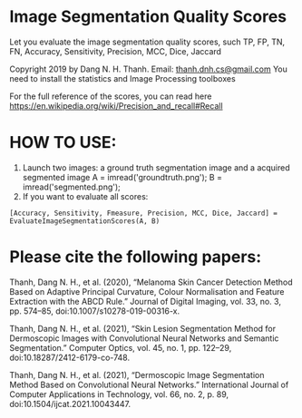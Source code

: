 # Image Segmentation Quality Scores
Let you evaluate the image segmentation quality scores, such TP, FP, TN, FN, Accuracy, Sensitivity, Precision, MCC, Dice, Jaccard

Copyright 2019 by Dang N. H. Thanh. Email: thanh.dnh.cs@gmail.com
You need to install the statistics and Image Processing toolboxes

For the full reference of the scores, you can read here https://en.wikipedia.org/wiki/Precision_and_recall#Recall

# HOW TO USE:
1. Launch two images: a ground truth segmentation image and a acquired segmented image
A = imread('groundtruth.png');
B = imread('segmented.png');
2. If you want to evaluate all scores:

`[Accuracy, Sensitivity, Fmeasure, Precision, MCC, Dice, Jaccard] = EvaluateImageSegmentationScores(A, B)`

# Please cite the following papers:

Thanh, Dang N. H., et al. (2020), “Melanoma Skin Cancer Detection Method Based on Adaptive Principal Curvature, Colour Normalisation and Feature Extraction with the ABCD Rule.” Journal of Digital Imaging, vol. 33, no. 3, pp. 574–85, doi:10.1007/s10278-019-00316-x.

Thanh, Dang N. H., et al. (2021), “Skin Lesion Segmentation Method for Dermoscopic Images with Convolutional Neural Networks and Semantic Segmentation.” Computer Optics, vol. 45, no. 1, pp. 122–29, doi:10.18287/2412-6179-co-748.

Thanh, Dang N. H., et al. (2021), “Dermoscopic Image Segmentation Method Based on Convolutional Neural Networks.” International Journal of Computer Applications in Technology, vol. 66, no. 2, p. 89, doi:10.1504/ijcat.2021.10043447.
